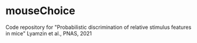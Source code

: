 # mouseChoice
Code repository for "Probabilistic discrimination of relative stimulus features in mice" Lyamzin et al., PNAS, 2021
